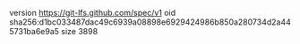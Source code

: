 version https://git-lfs.github.com/spec/v1
oid sha256:d1bc033487dac49c6939a08898e6929424986b850a280734d2a445731ba6e9a5
size 3898
